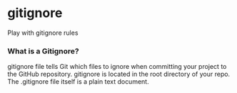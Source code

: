 # gitignore
Play with gitignore rules

### What is a Gitignore?
gitignore file tells Git which files to ignore when committing your project to the GitHub repository. gitignore is located in the root directory of your repo. The .gitignore file itself is a plain text document.
